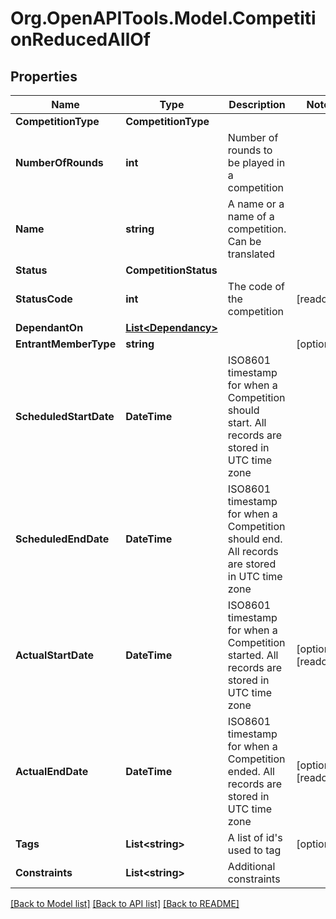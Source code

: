 
# Org.OpenAPITools.Model.CompetitionReducedAllOf

## Properties

Name | Type | Description | Notes
------------ | ------------- | ------------- | -------------
**CompetitionType** | **CompetitionType** |  | 
**NumberOfRounds** | **int** | Number of rounds to be played in a competition | 
**Name** | **string** | A name or a name of a competition. Can be translated | 
**Status** | **CompetitionStatus** |  | 
**StatusCode** | **int** | The code of the competition | [readonly] 
**DependantOn** | [**List&lt;Dependancy&gt;**](Dependancy.md) |  | 
**EntrantMemberType** | **string** |  | [optional] 
**ScheduledStartDate** | **DateTime** | ISO8601 timestamp for when a Competition should start. All records are stored in UTC time zone | 
**ScheduledEndDate** | **DateTime** | ISO8601 timestamp for when a Competition should end. All records are stored in UTC time zone | 
**ActualStartDate** | **DateTime** | ISO8601 timestamp for when a Competition started. All records are stored in UTC time zone | [optional] [readonly] 
**ActualEndDate** | **DateTime** | ISO8601 timestamp for when a Competition ended. All records are stored in UTC time zone | [optional] [readonly] 
**Tags** | **List&lt;string&gt;** | A list of id&#39;s used to tag | [optional] 
**Constraints** | **List&lt;string&gt;** | Additional constraints | 

[[Back to Model list]](../README.md#documentation-for-models)
[[Back to API list]](../README.md#documentation-for-api-endpoints)
[[Back to README]](../README.md)

